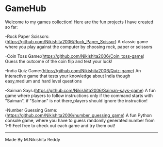# GameHub

Welcome to my games collection!
Here are the fun projects I have created so far:

-Rock Paper Scissors:(https://github.com/Nikishita2006/Rock_Paper_Scissor)
A classic game where you play against the computer by choosing rock, paper or scissors

-Coin Toss Game:(https://github.com/Nikishita2006/Coin_toss-game)
Guess the outcome of the coin flip and test your luck!

-India Quiz Game:(https://github.com/Nikishita2006/Quiz-game)
An interactive game that tests your knowledge about India though easy,medium and hard level questions

-Saiman Says:(https://github.com/Nikishita2006/Saiman-says-game)
A fun game where players to follow instructions only if the command starts with "Saiman", if "Saiman" is not there,players should ignore the instruction!

-Number Guessing Game:(https://github.com/Nikishita2006/number_guessing_game)
A fun Python console game, where you have to guess randomly generated number from 1-9
Feel free to check out each game and try them out!

---
Made By M.Nikishita Reddy
